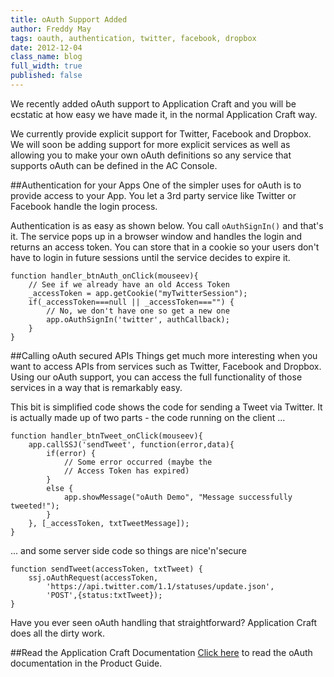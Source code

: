 ```yaml
---
title: oAuth Support Added
author: Freddy May
tags: oauth, authentication, twitter, facebook, dropbox
date: 2012-12-04
class_name: blog
full_width: true
published: false
---
```


We recently added oAuth support to Application Craft and you will be ecstatic at how easy we have made it, in the normal Application Craft way.

We currently provide explicit support for Twitter, Facebook and Dropbox. We will soon be adding support for more explicit services as well as allowing you to make your own oAuth definitions so any service that supports oAuth can be defined in the AC Console.

##Authentication for your Apps
One of the simpler uses for oAuth is to provide access to your App. You let a 3rd party service like Twitter or Facebook handle the login process.

Authentication is as easy as shown below. You call `oAuthSignIn()` and that's it. The service pops up in a browser window and handles the login and returns an access token. You can store that in a cookie so your users don't have to login in future sessions until the service decides to expire it.

	function handler_btnAuth_onClick(mouseev){
	    // See if we already have an old Access Token
	    _accessToken = app.getCookie("myTwitterSession");
	    if(_accessToken===null || _accessToken==="") {
	        // No, we don't have one so get a new one
	        app.oAuthSignIn('twitter', authCallback);                
	    }
	}


##Calling oAuth secured APIs
Things get much more interesting when you want to access APIs from services such as Twitter, Facebook and Dropbox. Using our oAuth support, you can access the full functionality of those services in a way that is remarkably easy.

This bit is simplified code shows the code for sending a Tweet via Twitter. It is actually made up of two parts - the code running on the client ...

	function handler_btnTweet_onClick(mouseev){
		app.callSSJ('sendTweet', function(error,data){
	        if(error) {
	        	// Some error occurred (maybe the 
	        	// Access Token has expired)
	        }
	        else {
	            app.showMessage("oAuth Demo", "Message successfully tweeted!");  
	        }
	    }, [_accessToken, txtTweetMessage]);
	}

... and some server side code so things are nice'n'secure

	function sendTweet(accessToken, txtTweet) {
	    ssj.oAuthRequest(accessToken, 
	        'https://api.twitter.com/1.1/statuses/update.json',    
	        'POST',{status:txtTweet});
	}

Have you ever seen oAuth handling that straightforward? Application Craft does all the dirty work.

##Read the Application Craft Documentation
[Click here](/developers/documentation/product-guide/advanced-features/oauth/) to read the oAuth documentation in the Product Guide.



